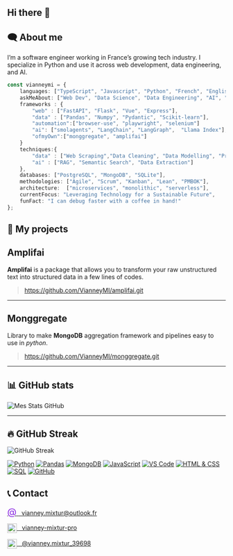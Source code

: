 ## Hi there 👋

<!--
**VianneyMI/vianneymi** is a ✨ _special_ ✨ repository because its `README.md` (this file) appears on your GitHub profile.

Here are some ideas to get you started:

- 🔭 I’m currently working on ...
- 🌱 I’m currently learning ...
- 👯 I’m looking to collaborate on ...
- 🤔 I’m looking for help with ...
- 💬 Ask me about ...
- 📫 How to reach me: ...
- 😄 Pronouns: ...
- ⚡ Fun fact: ...
-->

## 🗨️ About me

I’m a software engineer working in France’s growing tech industry. I specialize in Python and use it across web development, data engineering, and AI.

```TypeScript
const vianneymi = {
    languages: ["TypeScript", "Javascript", "Python", "French", "English"],
    askMeAbout: ["Web Dev", "Data Science", "Data Engineering", "AI", "Tech Trends"],
    frameworks : {
        "web" : ["FastAPI", "Flask", "Vue", "Express"],
        "data" : ["Pandas", "Numpy", "Pydantic", "Scikit-learn"],
        "automation":["browser-use", "playwright", "selenium"]
        "ai": ["smolagents", "LangChain", "LangGraph",  "Llama Index"],
        "ofmyOwn":["monggregate", "amplifai"]
    }
    techniques:{
        "data" : ["Web Scraping","Data Cleaning", "Data Modelling", "Predictive Modeling", "Data Visualization", "Data Storytelling", "Data Pipeline", "Data Warehouse"],
        "ai" : ["RAG", "Semantic Search", "Data Extraction"]
    },
    databases: ["PostgreSQL", "MongoDB", "SQLite"],
    methodologies: ["Agile", "Scrum", "Kanban", "Lean", "PMBOK"],
    architecture:  ["microservices", "monolithic", "serverless"],
    currentFocus: "Leveraging Technology for a Sustainable Future",
    funFact: "I can debug faster with a coffee in hand!"
};
```


## 🚀 My projects 

## Amplifai

__Amplifai__ is a package that allows you to transform your raw unstructured text into structured data in a few lines of codes.

> https://github.com/VianneyMI/amplifai.git

---

## Monggregate

Library to make __MongoDB__ aggregation framework and pipelines easy to use in _python_.

> https://github.com/VianneyMI/monggregate.git



---

## 📊 GitHub stats

![Mes Stats GitHub](https://github-readme-stats.vercel.app/api?username=VianneyMI&show_icons=true&theme=radical)

---

## 🔥 GitHub Streak

![GitHub Streak](https://streak-stats.demolab.com/?user=VianneyMI&theme=dark&date_format=M%20j%5B%2C%20Y%5D)




<!--

insert this : curren streak and longest streak ✅

insert buttons / badges ✅

+ Inclure le badge JavaScript ✅

rajouter les icones, inclure les frameworks (j'ai plus tous les noms en tete) ✅

Mettre python et mongoDB En priorité sur la liste

-->

[![Python](https://img.shields.io/badge/Python-3776AB?&logo=python&logoColor=white)](https://www.python.org/)
[![Pandas](https://img.shields.io/badge/Pandas-150458?&logo=pandas&logoColor=white)](https://pandas.pydata.org/)
[![MongoDB](https://img.shields.io/badge/MongoDB-47A248?&logo=mongodb&logoColor=white)](https://www.mongodb.com/)
[![JavaScript](https://img.shields.io/badge/JavaScript-F7DF1E?&logo=javascript&logoColor=black)](https://developer.mozilla.org/fr/docs/Web/JavaScript)
[![VS Code](https://img.shields.io/badge/VS_Code-007ACC?&logo=visual-studio-code&logoColor=white)](https://code.visualstudio.com/)
[![HTML & CSS](https://img.shields.io/badge/HTML5_&_CSS3-E34F26?&logo=html5&logoColor=white)](https://developer.mozilla.org/fr/docs/Web)
[![SQL](https://img.shields.io/badge/SQL-4479A1?&logo=postgresql&logoColor=white)](https://www.postgresql.org/)
[![GitHub](https://img.shields.io/badge/GitHub-181717?&logo=github&logoColor=white)](https://github.com/)


## 📞 Contact

<p align="left">
  <a href="mailto:vianney.mixtur@outlook.fr">
    <span style="color:#8A2BE2; font-size:22px; align=center">@</span>
    <span>&nbsp;&nbsp;vianney.mixtur@outlook.fr</span>
  </a>
</p>

<p align="left">
  <a href="https://www.linkedin.com/in/vianney-mixtur-pro/">
    <img src="https://cdn.jsdelivr.net/gh/devicons/devicon/icons/linkedin/linkedin-original.svg" width="22px" align = "center" />
    <span>&nbsp;&nbsp;vianney-mixtur-pro</span>
  </a>
</p>

<p align="left">
  <a href="https://medium.com/@vianney.mixtur_39698">
    <img src="https://cdn.simpleicons.org/medium/000/fff" width="22px" align="center" />
    <span>&nbsp;&nbsp;@vianney.mixtur_39698</span>
  </a>
</p>



<!---
Aligner les fives logos avec le texte (quasi fait)

rajouter un lien vers le medium et malt 
mettre les fives en logo ✅
-->